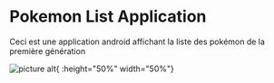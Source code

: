 # Pokemon List Application #
Ceci est une application android affichant la liste des pokémon de la première génération

![picture alt](../master/myfolder/Screenshot_1.jpg){ :height="50%" width="50%"}
<!-- <img src="../master/myfolder/Screenshot_1.jpg" width="50%", height="50%"> -->